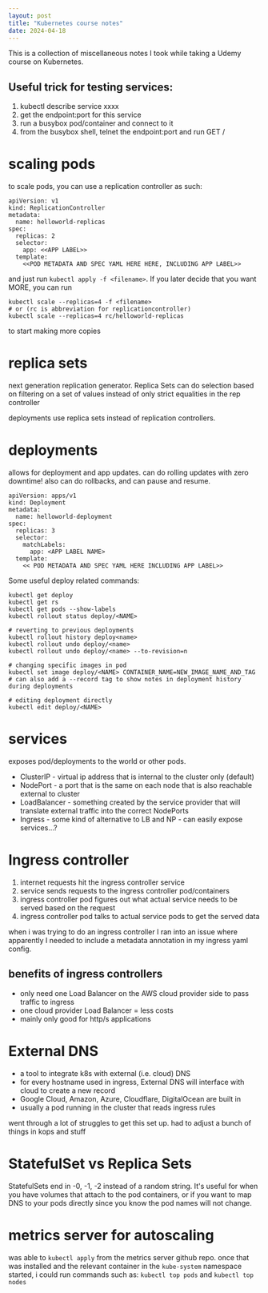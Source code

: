 ```yaml
---
layout: post
title: "Kubernetes course notes"
date: 2024-04-18
---
```


This is a collection of miscellaneous notes I took while taking a Udemy course on Kubernetes.

## Useful trick for testing services:

1. kubectl describe service xxxx
2. get the endpoint:port for this service
3. run a busybox pod/container and connect to it
4. from the busybox shell, telnet the endpoint:port and run GET /



# scaling pods

to scale pods, you can use a replication controller as such:

```
apiVersion: v1
kind: ReplicationController
metadata:
  name: helloworld-replicas
spec:
  replicas: 2
  selector:
    app: <<APP LABEL>>
  template:
    <<POD METADATA AND SPEC YAML HERE HERE, INCLUDING APP LABEL>>
```

and just run `kubectl apply -f <filename>`. If you later decide that you want MORE, you can run

```
kubectl scale --replicas=4 -f <filename>
# or (rc is abbreviation for replicationcontroller)
kubectl scale --replicas=4 rc/helloworld-replicas
```

to start making more copies

# replica sets

next generation replication generator. Replica Sets can do selection based on filtering on a set of values instead of only strict equalities in the rep controller

deployments use replica sets instead of replication controllers.

# deployments

allows for deployment and app updates. can do rolling updates with zero downtime! also can do rollbacks, and can pause and resume.

```
apiVersion: apps/v1
kind: Deployment
metadata:
  name: helloworld-deployment
spec:
  replicas: 3
  selector:
    matchLabels:
      app: <APP LABEL NAME>
  template:
    << POD METADATA AND SPEC YAML HERE INCLUDING APP LABEL>>
```

Some useful deploy related commands:

```
kubectl get deploy
kubectl get rs 
kubectl get pods --show-labels
kubectl rollout status deploy/<NAME>

# reverting to previous deployments
kubectl rollout history deploy<name>
kubectl rollout undo deploy/<name>
kubectl rollout undo deploy/<name> --to-revision=n

# changing specific images in pod
kubectl set image deploy/<NAME> CONTAINER_NAME=NEW_IMAGE_NAME_AND_TAG
# can also add a --record tag to show notes in deployment history during deployments

# editing deployment directly
kubectl edit deploy/<NAME>

```

# services

exposes pod/deployments to the world or other pods.

- ClusterIP - virtual ip address that is internal to the cluster only (default)
- NodePort - a port that is the same on each node that is also reachable external to cluster
- LoadBalancer - something created by the service provider that will translate external traffic into the correct NodePorts 
- Ingress - some kind of alternative to LB and NP - can easily expose services...?

# Ingress controller

1. internet requests hit the ingress controller service
2. service sends requests to the ingress controller pod/containers
3. ingress controller pod figures out what actual service needs to be served based on the request
4. ingress controller pod talks to actual service pods to get the served data

when i was trying to do an ingress controller I ran into an issue where apparently I needed to include a metadata annotation in my ingress yaml config.

## benefits of ingress controllers

- only need one Load Balancer on the AWS cloud provider side to pass traffic to ingress
- one cloud provider Load Balancer = less costs 
- mainly only good for http/s applications

# External DNS

- a tool to integrate k8s with external (i.e. cloud) DNS
- for every hostname used in ingress, External DNS will interface with cloud to create a new record
- Google Cloud, Amazon, Azure, Cloudflare, DigitalOcean are built in
- usually a pod running in the cluster that reads ingress rules 

went through a lot of struggles to get this set up. had to adjust a bunch of things in kops and stuff

# StatefulSet vs Replica Sets

StatefulSets end in -0, -1, -2 instead of a random string. It's useful for when you have volumes that attach to the pod containers, or if you want to map DNS to your pods directly since you know the pod names will not change.

# metrics server for autoscaling

was able to `kubectl apply` from the metrics server github repo. once that was installed and the relevant container in the `kube-system` namespace started, i could run commands such as: `kubectl top pods` and `kubectl top nodes`
